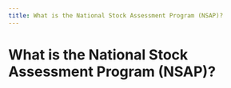 ```yaml
---
title: What is the National Stock Assessment Program (NSAP)?
---
```


# What is the National Stock Assessment Program (NSAP)?
